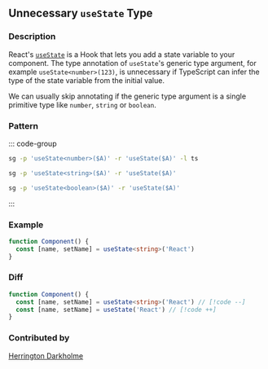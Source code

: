 <!--
---
language: TypeScript
playgroundLink: '[TODO]'
command:  'sg -p [TODO] -r [TODO]'
hasFix: true
ruleType: 'pattern' # 'pattern' or 'yaml'
---
-->

## Unnecessary `useState` Type <Badge type="tip" text="Has Fix" />

### Description

React's [`useState`](https://react.dev/reference/react/useState) is a Hook that lets you add a state variable to your component. The type annotation of `useState`'s generic type argument, for example `useState<number>(123)`, is unnecessary if TypeScript can infer the type of the state variable from the initial value.

We can usually skip annotating if the generic type argument is a single primitive type like `number`, `string` or `boolean`.

<!-- Use pattern in the example. Delete this section if use YAML. -->
### Pattern

::: code-group
```bash [number]
sg -p 'useState<number>($A)' -r 'useState($A)' -l ts
```

```bash [string]
sg -p 'useState<string>($A)' -r 'useState($A)'
```

```bash [boolean]
sg -p 'useState<boolean>($A)' -r 'useState($A)'
```
:::

### Example

<!-- highlight matched code in curly-brace {lineNum} -->
```ts {2}
function Component() {
  const [name, setName] = useState<string>('React')
}
```

### Diff
<!-- use // [!code --] and // [!code ++] to annotate diff -->
```ts
function Component() {
  const [name, setName] = useState<string>('React') // [!code --]
  const [name, setName] = useState('React') // [!code ++]
}
```

### Contributed by
[Herrington Darkholme](https://twitter.com/hd_nvim)
